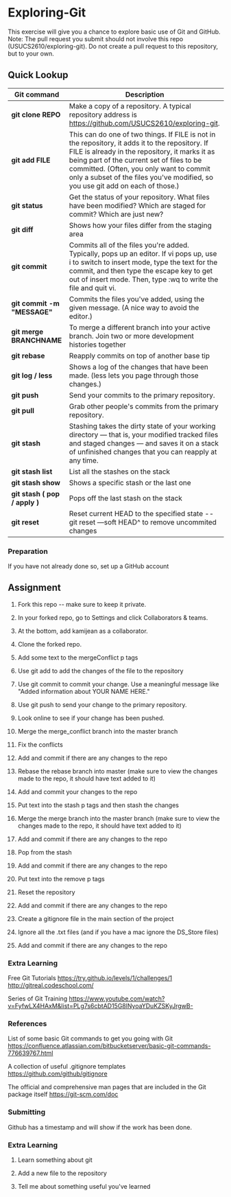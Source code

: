 # Exploring-Git

This exercise will give you a chance to explore basic use of Git and GitHub.
Note: The pull request you submit should not involve this repo (USUCS2610/exploring-git). Do not create a pull request to this repository, but to your own.

## Quick Lookup
Git command | Description
--- | ---
**git clone REPO** | Make a copy of a repository. A typical repository address is https://github.com/USUCS2610/exploring-git.
**git add FILE** | This can do one of two things. If FILE is not in the repository, it adds it to the repository. If FILE is already in the repository, it marks it as being part of the current set of files to be committed. (Often, you only want to commit only a subset of the files you've modified, so you use git add on each of those.)
**git status** | Get the status of your repository. What files have been modified? Which are staged for commit? Which are just new?
**git diff** | Shows how your files differ from the staging area
**git commit** | Commits all of the files you're added. Typically, pops up an editor. If vi pops up, use i to switch to insert mode, type the text for the commit, and then type the escape key to get out of insert mode. Then, type :wq to write the file and quit vi.
**git commit -m "MESSAGE"** | Commits the files you've added, using the given message. (A nice way to avoid the editor.)
**git merge BRANCHNAME** | To merge a different branch into your active branch. Join two or more development histories together
**git rebase** | Reapply commits on top of another base tip
**git log / less** | Shows a log of the changes that have been made. (less lets you page through those changes.)
**git push** | Send your commits to the primary repository.
**git pull** | Grab other people's commits from the primary repository.
**git stash** | Stashing takes the dirty state of your working directory — that is, your modified tracked files and staged changes — and saves it on a stack of unfinished changes that you can reapply at any time.
**git stash list** | List all the stashes on the stack
**git stash show** | Shows a specific stash or the last one
**git stash ( pop / apply )** | Pops off the last stash on the stack
**git reset** | Reset current HEAD to the specified state -- git reset —soft HEAD^ to remove uncommited changes
  
### Preparation
If you have not already done so, set up a GitHub account

## Assignment
1) Fork this repo -- make sure to keep it private.

2) In your forked repo, go to Settings and click Collaborators & teams.

3) At the bottom, add kamijean as a collaborator.

4) Clone the forked repo.

5) Add some text to the mergeConflict p tags

6) Use git add to add the changes of the file to the repository

7) Use git commit to commit your change. Use a meaningful message like "Added information about YOUR NAME HERE."

8) Use git push to send your change to the primary repository.

9) Look online to see if your change has been pushed.

10) Merge the merge_conflict branch into the master branch

11) Fix the conflicts

12) Add and commit if there are any changes to the repo

13) Rebase the rebase branch into master (make sure to view the changes made to the repo, it should have text added to it)

14) Add and commit your changes to the repo

15) Put text into the stash p tags and then stash the changes

16) Merge the merge branch into the master branch (make sure to view the changes made to the repo, it should have text added to it)

17) Add and commit if there are any changes to the repo

19) Pop from the stash

18) Add and commit if there are any changes to the repo

19) Put text into the remove p tags

20) Reset the repository

21) Add and commit if there are any changes to the repo

22) Create a gitignore file in the main section of the project

23) Ignore all the .txt files (and if you have a mac ignore the DS_Store files)

24) Add and commit if there are any changes to the repo

### Extra Learning
Free Git Tutorials
https://try.github.io/levels/1/challenges/1
http://gitreal.codeschool.com/

Series of Git Training
https://www.youtube.com/watch?v=FyfwLX4HAxM&list=PLg7s6cbtAD15G8lNyoaYDuKZSKyJrgwB-

### References
List of some basic Git commands to get you going with Git
https://confluence.atlassian.com/bitbucketserver/basic-git-commands-776639767.html

A collection of useful .gitignore templates
https://github.com/github/gitignore

The official and comprehensive man pages that are included in the Git package itself
https://git-scm.com/doc

### Submitting
Github has a timestamp and will show if the work has been done.

### Extra Learning
1) Learn something about git

2) Add a new file to the repository

3) Tell me about something useful you've learned
